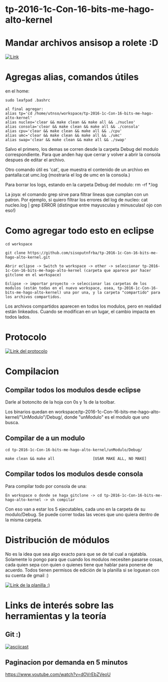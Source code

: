 # tp-2016-1c-Con-16-bits-me-hago-alto-kernel

# Mandar archivos ansisop a rolete :D
[![Link](https://github.com/sisoputnfrba/tp-2016-1c-Con-16-bits-me-hago-alto-kernel/wiki/Mandar-archivos-a-lo-loco)](https://github.com/sisoputnfrba/tp-2016-1c-Con-16-bits-me-hago-alto-kernel/wiki/Mandar-archivos-a-lo-loco)

# Agregas alias, comandos útiles
en el home:

    sudo leafpad .bashrc

    al final agregar:
    alias tp='cd /home/utnso/workspace/tp-2016-1c-Con-16-bits-me-hago-alto-kernel'
    alias nucleo='clear && make clean && make all && ./nucleo'
    alias consola='clear && make clean && make all && ./consola'
    alias cpu='clear && make clean && make all && ./cpu'
    alias umc='clear && make clean && make all && ./umc'
    alias swap='clear && make clean && make all && ./swap'
Salvo el primero, los demas se corren desde la carpeta Debug del modulo correspondiente. Para que anden hay que cerrar y volver a abrir la consola despues de editar el archivo.

Otro comando útil es 'cat', que muestra el contenido de un archivo en pantalla:cat umc.log (mostraria el log de umc en la consola.)

Para borrar los logs, estando en la carpeta Debug del modulo: rm -rf *.log

La joya: el comando grep sirve para filtrar lineas que cumplan con un patron. Por ejemplo, si quiero filtrar los errores del log de nucleo: cat nucleo.log | grep ERROR    (distingue entre mayusculas y minusculas! ojo con eso!)

# Como agregar todo esto en eclipse

    cd workspace

    git clone https://github.com/sisoputnfrba/tp-2016-1c-Con-16-bits-me-hago-alto-kernel.git

    Abrir eclipse -> Switch to workspace -> other -> seleccionar tp-2016-1c-Con-16-bits-me-hago-alto-kernel (carpeta que aparece por hacer gitclone en el workspace)

    Eclipse -> importar proyecto -> seleccionar las carpetas de los modulos (están todas en el nuevo workspace, osea, tp-2016-1c-Con-16-bits-me-hago-alto-kernel) una por una, y la carpeta "compartido" para los archivos compartidos.

Los archivos compartidos aparecen en todos los modulos, pero en realidad están linkeados. Cuando se modifican en un lugar, el cambio impacta en todos lados.

# Protocolo
[![Link del protocolo](https://github.com/sisoputnfrba/tp-2016-1c-Con-16-bits-me-hago-alto-kernel/wiki/Protocolo)](https://github.com/sisoputnfrba/tp-2016-1c-Con-16-bits-me-hago-alto-kernel/wiki/Protocolo)


# Compilacion

## Compilar todos los modulos desde eclipse
Darle al botoncito de la hoja con 0s y 1s de la toolbar.

Los binarios quedan en workspace/tp-2016-1c-Con-16-bits-me-hago-alto-kernel/"UnModulo"/Debug/, donde "unModulo" es el modulo que uno busca.


## Compilar de a un modulo

    cd tp-2016-1c-Con-16-bits-me-hago-alto-kernel/unModulo/Debug/

    make clean && make all                 [USAR MAKE ALL, NO MAKE]


## Compilar todos los modulos desde consola
Para compilar todo por consola de una:

    En workspace o donde se haga gitclone -> cd tp-2016-1c-Con-16-bits-me-hago-alto-kernel -> sh compilar

Con eso van a estar los 5 ejecutables, cada uno en la carpeta de su modulo/Debug. Se puede correr todas las veces que uno quiera dentro de la misma carpeta.


# Distribución de módulos
No es la idea que sea algo exacto para que se de tal cual a rajatabla. Solamente lo pongo para que cuando los modulos necesiten pasarse cosas, cada quien sepa con quien o quienes tiene que hablar para ponerse de acuerdo. Todos tienen permisos de edición de la planilla si se loguean con su cuenta de gmail :)

[![Link de la planilla :)](https://docs.google.com/spreadsheets/d/1_3iUmtMuKK-n50n-ggTaDyBi7pzAeRoAmYej9HYjF7k/edit#gid=0)](https://docs.google.com/spreadsheets/d/1_3iUmtMuKK-n50n-ggTaDyBi7pzAeRoAmYej9HYjF7k/edit#gid=0)


# Links de interés sobre las herramientas y la teoría

## Git :)
[![asciicast](https://lh3.googleusercontent.com/-H6xZCx4HCeE/TqqR8Tp_5QI/AAAAAAAAe0w/5rpSC6gDi4A/w1565-h1124/EntendiendoGIT.png)](https://lh3.googleusercontent.com/-H6xZCx4HCeE/TqqR8Tp_5QI/AAAAAAAAe0w/5rpSC6gDi4A/w1565-h1124/EntendiendoGIT.png)

## Paginacion por demanda en 5 minutos
https://www.youtube.com/watch?v=dOVrEbZVeoU
